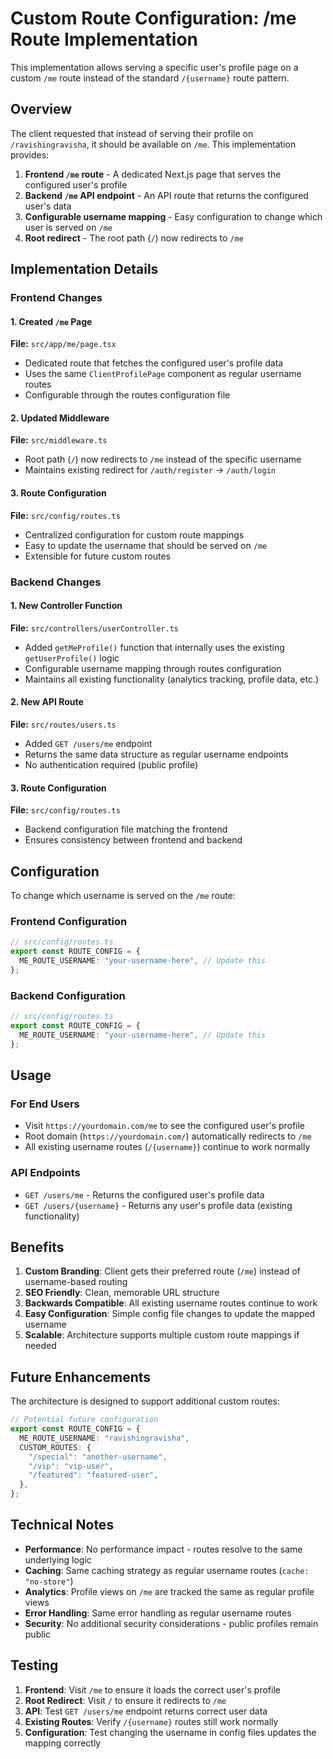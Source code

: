 # Custom Route Configuration: /me Route Implementation

This implementation allows serving a specific user's profile page on a custom `/me` route instead of the standard `/{username}` route pattern.

## Overview

The client requested that instead of serving their profile on `/ravishingravisha`, it should be available on `/me`. This implementation provides:

1. **Frontend `/me` route** - A dedicated Next.js page that serves the configured user's profile
2. **Backend `/me` API endpoint** - An API route that returns the configured user's data
3. **Configurable username mapping** - Easy configuration to change which user is served on `/me`
4. **Root redirect** - The root path (`/`) now redirects to `/me`

## Implementation Details

### Frontend Changes

#### 1. Created `/me` Page

**File:** `src/app/me/page.tsx`

- Dedicated route that fetches the configured user's profile data
- Uses the same `ClientProfilePage` component as regular username routes
- Configurable through the routes configuration file

#### 2. Updated Middleware

**File:** `src/middleware.ts`

- Root path (`/`) now redirects to `/me` instead of the specific username
- Maintains existing redirect for `/auth/register` → `/auth/login`

#### 3. Route Configuration

**File:** `src/config/routes.ts`

- Centralized configuration for custom route mappings
- Easy to update the username that should be served on `/me`
- Extensible for future custom routes

### Backend Changes

#### 1. New Controller Function

**File:** `src/controllers/userController.ts`

- Added `getMeProfile()` function that internally uses the existing `getUserProfile()` logic
- Configurable username mapping through routes configuration
- Maintains all existing functionality (analytics tracking, profile data, etc.)

#### 2. New API Route

**File:** `src/routes/users.ts`

- Added `GET /users/me` endpoint
- Returns the same data structure as regular username endpoints
- No authentication required (public profile)

#### 3. Route Configuration

**File:** `src/config/routes.ts`

- Backend configuration file matching the frontend
- Ensures consistency between frontend and backend

## Configuration

To change which username is served on the `/me` route:

### Frontend Configuration

```typescript
// src/config/routes.ts
export const ROUTE_CONFIG = {
  ME_ROUTE_USERNAME: "your-username-here", // Update this
};
```

### Backend Configuration

```typescript
// src/config/routes.ts
export const ROUTE_CONFIG = {
  ME_ROUTE_USERNAME: "your-username-here", // Update this
};
```

## Usage

### For End Users

- Visit `https://yourdomain.com/me` to see the configured user's profile
- Root domain (`https://yourdomain.com/`) automatically redirects to `/me`
- All existing username routes (`/{username}`) continue to work normally

### API Endpoints

- `GET /users/me` - Returns the configured user's profile data
- `GET /users/{username}` - Returns any user's profile data (existing functionality)

## Benefits

1. **Custom Branding**: Client gets their preferred route (`/me`) instead of username-based routing
2. **SEO Friendly**: Clean, memorable URL structure
3. **Backwards Compatible**: All existing username routes continue to work
4. **Easy Configuration**: Simple config file changes to update the mapped username
5. **Scalable**: Architecture supports multiple custom route mappings if needed

## Future Enhancements

The architecture is designed to support additional custom routes:

```typescript
// Potential future configuration
export const ROUTE_CONFIG = {
  ME_ROUTE_USERNAME: "ravishingravisha",
  CUSTOM_ROUTES: {
    "/special": "another-username",
    "/vip": "vip-user",
    "/featured": "featured-user",
  },
};
```

## Technical Notes

- **Performance**: No performance impact - routes resolve to the same underlying logic
- **Caching**: Same caching strategy as regular username routes (`cache: "no-store"`)
- **Analytics**: Profile views on `/me` are tracked the same as regular profile views
- **Error Handling**: Same error handling as regular username routes
- **Security**: No additional security considerations - public profiles remain public

## Testing

1. **Frontend**: Visit `/me` to ensure it loads the correct user's profile
2. **Root Redirect**: Visit `/` to ensure it redirects to `/me`
3. **API**: Test `GET /users/me` endpoint returns correct user data
4. **Existing Routes**: Verify `/{username}` routes still work normally
5. **Configuration**: Test changing the username in config files updates the mapping correctly
